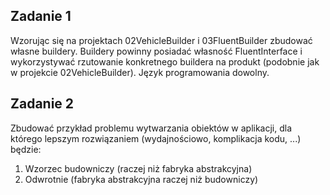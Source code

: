 ## Zadanie 1
Wzorując się na projektach 02VehicleBuilder i 03FluentBuilder zbudować własne buildery. Buildery powinny posiadać własność FluentInterface i wykorzystywać rzutowanie konkretnego buildera na produkt (podobnie jak w projekcie 02VehicleBuilder). Język programowania dowolny.

## Zadanie 2
Zbudować przykład problemu wytwarzania obiektów w aplikacji, dla którego lepszym rozwiązaniem (wydajnościowo, komplikacja kodu, ...) będzie:
1. Wzorzec budowniczy (raczej niż fabryka abstrakcyjna)
2. Odwrotnie (fabryka abstrakcyjna raczej niż budowniczy)
